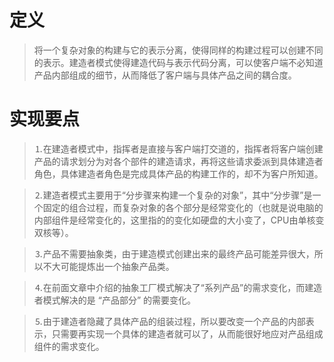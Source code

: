 # 定义

>将一个复杂对象的构建与它的表示分离，使得同样的构建过程可以创建不同的表示。建造者模式使得建造代码与表示代码分离，可以使客户端不必知道产品内部组成的细节，从而降低了客户端与具体产品之间的耦合度。

# 实现要点

>⒈在建造者模式中，指挥者是直接与客户端打交道的，指挥者将客户端创建产品的请求划分为对各个部件的建造请求，再将这些请求委派到具体建造者角色，具体建造者角色是完成具体产品的构建工作的，却不为客户所知道。

>⒉建造者模式主要用于“分步骤来构建一个复杂的对象”，其中“分步骤”是一个固定的组合过程，而复杂对象的各个部分是经常变化的（也就是说电脑的内部组件是经常变化的，这里指的的变化如硬盘的大小变了，CPU由单核变双核等）。
    
>⒊产品不需要抽象类，由于建造模式创建出来的最终产品可能差异很大，所以不大可能提炼出一个抽象产品类。
    
>⒋在前面文章中介绍的抽象工厂模式解决了“系列产品”的需求变化，而建造者模式解决的是 “产品部分” 的需要变化。
    
>⒌由于建造者隐藏了具体产品的组装过程，所以要改变一个产品的内部表示，只需要再实现一个具体的建造者就可以了，从而能很好地应对产品组成组件的需求变化。
